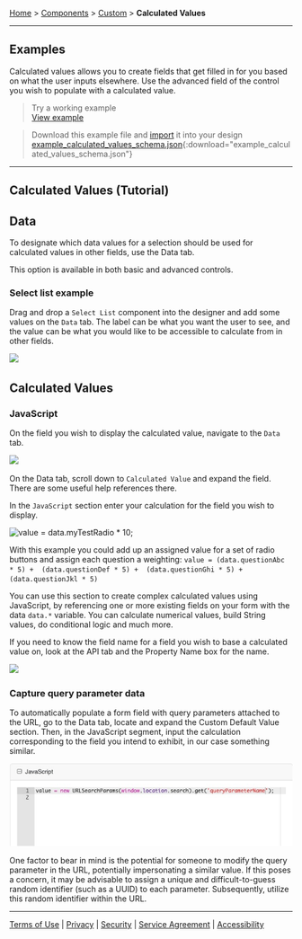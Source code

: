 [Home](index) > [Components](Components) > [Custom](Custom) > **Calculated Values**
***

## Examples 
Calculated values allows you to create fields that get filled in for you based on what the user inputs elsewhere.
Use the advanced field of the control you wish to populate with a calculated value.

<!-- **[Back to top](#top)** -->

> Try a working example<br>
> [View example](https://submit.digital.gov.bc.ca/app/form/submit?f=081d9df3-b601-461b-99e7-a26a46331b0c&sampleParameter=1234567)

> Download this example file and [import](Importing-and-exporting-form-designs) it into your design<br>
> [example_calculated_values_schema.json](../examples/example_calculated_values_schema.json){:download="example_calculated_values_schema.json"}
***

## Calculated Values (Tutorial)

<!-- **On the page:**
* [Data](#data)
* [Calculated Values](#calculated-values)  -->

## Data
<!-- **[Back to top](#top)** -->

To designate which data values for a selection should be used for calculated values in other fields, use the Data tab.

This option is available in both basic and advanced controls.

### Select list example
Drag and drop a `Select List` component into the designer and add some values on the `Data` tab. The label can be what you want the user to see, and the value can be what you would like to be accessible to calculate from in other fields.

![](images/conditional_select_list.png) 

## Calculated Values
<!-- **[Back to top](#top)** -->

### JavaScript
On the field you wish to display the calculated value, navigate to the `Data` tab.

![](images/data_tab.png) 

On the Data tab, scroll down to `Calculated Value` and expand the field. There are some useful help references there.

In the `JavaScript` section enter your calculation for the field you wish to display.

![value = data.myTestRadio * 10;](images/calculated_js.png)

With this example you could add up an assigned value for a set of radio buttons and assign each question a weighting:
`value = (data.questionAbc * 5) +  (data.questionDef * 5) +  (data.questionGhi * 5) +  (data.questionJkl * 5)`

You can use this section to create complex calculated values using JavaScript, by referencing one or more existing fields on your form with the data `data.*` variable. You can calculate numerical values, build String values, do conditional logic and much more.

If you need to know the field name for a field you wish to base a calculated value on, look at the API tab and the Property Name box for the name.

![](images/conditional_property_name.png)

### Capture query parameter data
To automatically populate a form field with query parameters attached to the URL, go to the Data tab, locate and expand the Custom Default Value section. Then, in the JavaScript segment, input the calculation corresponding to the field you intend to exhibit, in our case something similar. 

![](images/query_parameter_javascript.jpg)

One factor to bear in mind is the potential for someone to modify the query parameter in the URL, potentially impersonating a similar value. If this poses a concern, it may be advisable to assign a unique and difficult-to-guess random identifier (such as a UUID) to each parameter. Subsequently, utilize this random identifier within the URL.

***
[Terms of Use](Terms-of-Use) | [Privacy](Privacy) | [Security](Security) | [Service Agreement](Service-Agreement) | [Accessibility](Accessibility)

